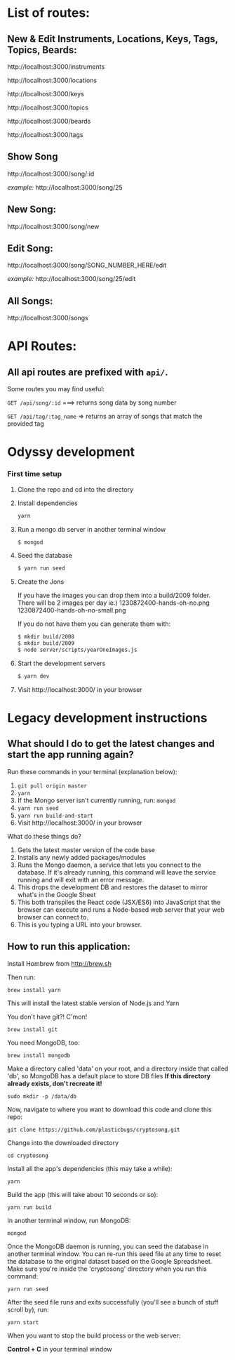 # List of routes:

## New & Edit Instruments, Locations, Keys, Tags, Topics, Beards:

http://localhost:3000/instruments

http://localhost:3000/locations

http://localhost:3000/keys

http://localhost:3000/topics

http://localhost:3000/beards

http://localhost:3000/tags

## Show Song

http://localhost:3000/song/:id

_example:_ http://localhost:3000/song/25

## New Song:

http://localhost:3000/song/new

## Edit Song:

http://localhost:3000/song/SONG_NUMBER_HERE/edit

_example:_ http://localhost:3000/song/25/edit

## All Songs:

http://localhost:3000/songs

# API Routes:

## All api routes are prefixed with `api/`.

Some routes you may find useful:

`GET /api/song/:id` ===> returns song data by song number

`GET /api/tag/:tag_name` => returns an array of songs that match the provided tag

# Odyssy development

### First time setup

1. Clone the repo and cd into the directory
2. Install dependencies

   ```bash
   yarn
   ```

3. Run a mongo db server in another terminal window

   ```bash
   $ mongod
   ```

4. Seed the database

   ```bash
   $ yarn run seed
   ```

5. Create the Jons

   If you have the images you can drop them into a build/2009 folder. There will be 2 images per day ie.)
   1230872400-hands-oh-no.png
   1230872400-hands-oh-no-small.png

   If you do not have them you can generate them with:

   ```bash
   $ mkdir build/2008
   $ mkdir build/2009
   $ node server/scripts/yearOneImages.js
   ```

6. Start the development servers

   ```bash
   $ yarn dev
   ```

7. Visit http://localhost:3000/ in your browser

# Legacy development instructions

## What should I do to get the latest changes and start the app running again?

Run these commands in your terminal (explanation below):

1. `git pull origin master`
2. `yarn`
3. If the Mongo server isn't currently running, run: `mongod`
4. `yarn run seed`
5. `yarn run build-and-start`
6. Visit http://localhost:3000/ in your browser

What do these things do?

1. Gets the latest master version of the code base
2. Installs any newly added packages/modules
3. Runs the Mongo daemon, a service that lets you connect to the database. If it's already running, this command will leave the service running and will exit with an error message.
4. This drops the development DB and restores the dataset to mirror what's in the Google Sheet
5. This both transpiles the React code (JSX/ES6) into JavaScript that the browser can execute and runs a Node-based web server that your web browser can connect to.
6. This is you typing a URL into your browser.

## How to run this application:

Install Hombrew from http://brew.sh

Then run:

```
brew install yarn
```

This will install the latest stable version of Node.js and Yarn

You don't have git?! C'mon!

```
brew install git
```

You need MongoDB, too:

```
brew install mongodb
```

Make a directory called 'data' on your root, and a directory inside that called 'db', so MongoDB has a default place to store DB files
**If this directory already exists, don't recreate it!**

```
sudo mkdir -p /data/db
```

Now, navigate to where you want to download this code and clone this repo:

```
git clone https://github.com/plasticbugs/cryptosong.git
```

Change into the downloaded directory

```
cd cryptosong
```

Install all the app's dependencies (this may take a while):

```
yarn
```

Build the app (this will take about 10 seconds or so):

```
yarn run build
```

In another terminal window, run MongoDB:

```
mongod
```

Once the MongoDB daemon is running, you can seed the database in another terminal window. You can re-run this seed file at any time to reset the database to the original dataset based on the Google Spreadsheet. Make sure you're inside the 'cryptosong' directory when you run this command:

```
yarn run seed
```

After the seed file runs and exits successfully (you'll see a bunch of stuff scroll by), run:

```
yarn start
```

When you want to stop the build process or the web server:

**Control + C** in your terminal window
